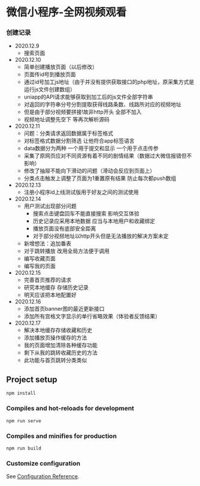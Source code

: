 # 微信小程序-全网视频观看

### 创建记录
+ 2020.12.9
    - 搜索页面
+ 2020.12.10
    - 简单创建播放页面（以后修改）
    - 页面传id号到播放页面
    - 通过id号加工js地址（由于并没有提供获取接口的php地址，原采集方式是运行js文件创建数组）
    - uniapp的API请求能够获取到加工后的js文件全部字符串
    - 对返回的字符串分号分割提取获得线路条数、线路所对应的视频地址
    - 但是由于部分视频要拼接!故非http开头 全部不加入
    - 视频地址调整先空下 等再次解析源码
+ 2020.12.11
    - 问题：分类请求返回数据属于标签格式
    - 对标签格式数据分割筛选 让他符合app标签语言
    - data数据分为两种 一个用于提交和显示 一个用于点击传参
    - 采集了原网页应对不同资源有着不同的剧情结果（数据过大微信报错但不影响）
    - 修改了抽屉不能向下滑动的问题（滑动会反应到页面上）
    - 分类点击触发上调整了页面为1重置原有结果 防止每次都push数组
+ 2020.12.13
    - 注册小程序id上线测试版用于好友之间的测试使用
+ 2020.12.14
    - 用户测试出现部分问题
        - 搜索点击键盘回车不能直接搜索 影响交互体验
        - 历史记录应采用本地数据 应当与本地用户和收藏绑定
        - 播放页面没有底部安全距离
        - 对于部分视频地址以http开头但是无法播放的解决方案未定
    + 新增想法：追加番表
    + 对于跳转播放 改用全局方法便于调用
    + 编写收藏页面
    + 编写我的页面
+ 2020.12.15
    - 完善首页推荐的请求
    - 研究本地缓存 存储历史记录
    - 明天应该把本地配置好
+ 2020.12.16
    - 添加首页banner图的最近更新接口
    - 添加所有宫格文字显示的单行省略效果（体验者反馈结果）
+ 2020.12.17
    - 解决本地缓存存储收藏和历史
    - 添加播放页操作缓存的方法
    - 我的页面增加清除各种缓存功能
    - 剩下从我的跳转收藏历史的方法
    - 此功能与首页跳转分类类似

## Project setup
```
npm install
```

### Compiles and hot-reloads for development
```
npm run serve
```

### Compiles and minifies for production
```
npm run build
```

### Customize configuration
See [Configuration Reference](https://cli.vuejs.org/config/).